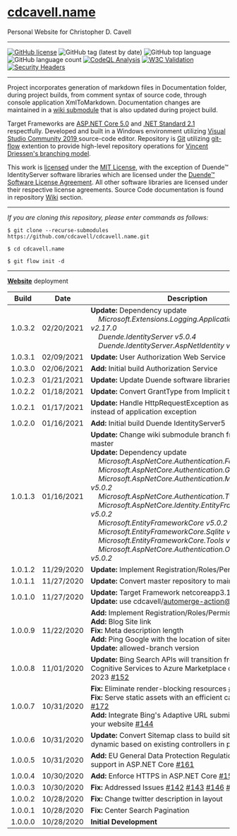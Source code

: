 ﻿# [cdcavell.name](https://cdcavell.name)
Personal Website for Christopher D. Cavell
<hr />

[![GitHub license](https://img.shields.io/github/license/cdcavell/cdcavell.name)](https://github.com/cdcavell/cdcavell.name/blob/main/LICENSE)
![GitHub tag (latest by date)](https://img.shields.io/github/v/tag/cdcavell/cdcavell.name)
![GitHub top language](https://img.shields.io/github/languages/top/cdcavell/cdcavell.name)
![GitHub language count](https://img.shields.io/github/languages/count/cdcavell/cdcavell.name)
[![CodeQL Analysis](https://github.com/cdcavell/cdcavell.name/workflows/CodeQL%20Analysis/badge.svg)](https://github.com/cdcavell/cdcavell.name/actions?query=workflow%3A%22CodeQL+Analysis%22)
[![W3C Validation](https://img.shields.io/w3c-validation/default?targetUrl=https%3A%2F%2Fcdcavell.name)](https://validator.nu/?doc=https%3A%2F%2Fcdcavell.name)
[![Security Headers](https://img.shields.io/security-headers?url=https%3A%2F%2Fcdcavell.name)](https://securityheaders.com/?q=https%3A%2F%2Fcdcavell.name)

<hr />

Project incorporates generation of markdown files in Documentation folder, during project builds, from comment syntax of source code, through console application XmlToMarkdown. Documentation changes are maintained in a [wiki submodule](https://brendancleary.com/2013/03/08/including-a-github-wiki-in-a-repository-as-a-submodule/) that is also updated during project build.

Target Frameworks are [ASP.NET Core 5.0](https://dotnet.microsoft.com/download/dotnet/5.0) and [.NET Standard 2.1](https://docs.microsoft.com/en-us/dotnet/standard/net-standard) respectfully. Developed and built in a Windows environment utilizing [Visual Studio Community 2019 ](https://visualstudio.microsoft.com/vs/) source-code editor. Repository is [Git](https://git-scm.com/) utilizing [git-flow](https://danielkummer.github.io/git-flow-cheatsheet/) extention to provide high-level repository operations for [Vincent Driessen's branching model](https://nvie.com/posts/a-successful-git-branching-model/).

This work is [licensed](https://github.com/cdcavell/cdcavell.name/blob/main/LICENSE) under the [MIT License](https://opensource.org/licenses/MIT), with the exception of Duende&trade; IdentityServer software libraries which are licensed under the [Duende&trade; Software License Agreement](https://duendesoftware.com/license/identityserver.pdf). All other software libraries are licensed under their respective license agreements. Source Code documentation is found in repository [Wiki](https://github.com/cdcavell/cdcavell.name/wiki) section. 

<hr />

_If you are cloning this repository, please enter commands as follows:_

```
$ git clone --recurse-submodules https://github.com/cdcavell/cdcavell.name.git

$ cd cdcavell.name

$ git flow init -d
```

<hr />



[__Website__](https://cdcavell.name) deployment 

| Build | Date | Description |
|-------|------|-------------|
| 1.0.3.2 | 02/20/2021 | __Update:__ Dependency update <br />&nbsp;&nbsp;&nbsp;&nbsp;_Microsoft.Extensions.Logging.ApplicationInsights v2.17.0_ <br />&nbsp;&nbsp;&nbsp;&nbsp;_Duende.IdentityServer v5.0.4_ <br />&nbsp;&nbsp;&nbsp;&nbsp;_Duende.IdentityServer.AspNetIdentity v5.0.4_ |
| 1.0.3.1 | 02/09/2021 | __Update:__ User Authorization Web Service |
| 1.0.3.0 | 02/06/2021 | __Add:__ Initial build Authorization Service |
| 1.0.2.3 | 01/21/2021 | __Update:__ Update Duende software libraries v5.0.1 |
| 1.0.2.2 | 01/18/2021 | __Update:__ Convert GrantType from Implicit to Pkce |
| 1.0.2.1 | 01/17/2021 | __Update:__ Handle HttpRequestException as http status instead of application exception |
| 1.0.2.0 | 01/16/2021 | __Add:__ Initial build Duende IdentityServer5 |
| 1.0.1.3 | 01/16/2021 | __Update:__ Change wiki submodule branch from main to master <br />  __Update:__ Dependency update<br />&nbsp;&nbsp;&nbsp;&nbsp;_Microsoft.AspNetCore.Authentication.Facebook v5.0.2_<br />&nbsp;&nbsp;&nbsp;&nbsp;_Microsoft.AspNetCore.Authentication.Google v5.0.2_<br />&nbsp;&nbsp;&nbsp;&nbsp;_Microsoft.AspNetCore.Authentication.MicrosoftAccount v5.0.2_<br />&nbsp;&nbsp;&nbsp;&nbsp;_Microsoft.AspNetCore.Authentication.Twitter v5.0.2_<br />&nbsp;&nbsp;&nbsp;&nbsp;_Microsoft.AspNetCore.Identity.EntityFrameworkCore v5.0.2_<br />&nbsp;&nbsp;&nbsp;&nbsp;_Microsoft.EntityFrameworkCore v5.0.2_<br />&nbsp;&nbsp;&nbsp;&nbsp;_Microsoft.EntityFrameworkCore.Sqlite v5.0.2_<br />&nbsp;&nbsp;&nbsp;&nbsp;_Microsoft.EntityFrameworkCore.Tools v5.0.2_<br />&nbsp;&nbsp;&nbsp;&nbsp;_Microsoft.AspNetCore.Authentication.OpenIdConnect v5.0.2_ |
| 1.0.1.2 | 11/29/2020 | __Update:__ Implement Registration/Roles/Permissions [#183](https://github.com/cdcavell/cdcavell.name/issues/183) |
| 1.0.1.1 | 11/27/2020 | __Update:__ Convert master repository to main |
| 1.0.1.0 | 11/27/2020 | __Update:__ Target Framework netcoreapp3.1 to net5.0 <br /> __Update:__ use cdcavell/automerge-action@v0.12.0 |
| 1.0.0.9 | 11/22/2020 | __Add:__ Implement Registration/Roles/Permissions [#183](https://github.com/cdcavell/cdcavell.name/issues/183) <br /> __Add:__ Blog Site link <br /> __Fix:__ Meta description length <br /> __Add:__ Ping Google with the location of sitemap <br /> __Update:__ allowed-branch version |
| 1.0.0.8 | 11/01/2020 | __Update:__ Bing Search APIs will transition from Azure Cognitive Services to Azure Marketplace on 31 October 2023 [#152](https://github.com/cdcavell/cdcavell.name/issues/152) |
| 1.0.0.7 | 10/31/2020 | __Fix:__ Eliminate render-blocking resources [#171](https://github.com/cdcavell/cdcavell.name/issues/171) <br /> __Fix:__ Serve static assets with an efficient cache policy [#172](https://github.com/cdcavell/cdcavell.name/issues/172) <br /> __Add:__ Integrate Bing's Adaptive URL submission API with your website [#144](https://github.com/cdcavell/cdcavell.name/issues/144) |
| 1.0.0.6 | 10/31/2020 | __Update:__ Convert Sitemap class to build sitemap.xml dynamic based on existing controllers in project [#145](https://github.com/cdcavell/cdcavell.name/issues/145) |
| 1.0.0.5 | 10/31/2020 | __Add:__ EU General Data Protection Regulation (GDPR) support in ASP.NET Core [#161](https://github.com/cdcavell/cdcavell.name/issues/161) |
| 1.0.0.4 | 10/30/2020 | __Add:__ Enforce HTTPS in ASP.NET Core [#158](https://github.com/cdcavell/cdcavell.name/issues/158) |
| 1.0.0.3 | 10/30/2020 | __Fix:__ Addressed Issues [#142](https://github.com/cdcavell/cdcavell.name/issues/142) [#143](https://github.com/cdcavell/cdcavell.name/issues/143) [#146](https://github.com/cdcavell/cdcavell.name/issues/146) [#147](https://github.com/cdcavell/cdcavell.name/issues/147) [#150](https://github.com/cdcavell/cdcavell.name/issues/150) |
| 1.0.0.2 | 10/28/2020 | __Fix:__ Change twitter description in layout |
| 1.0.0.1 | 10/28/2020 | __Fix:__ Center Search Pagination |
| 1.0.0.0 | 10/28/2020 | __Initial Development__ |
